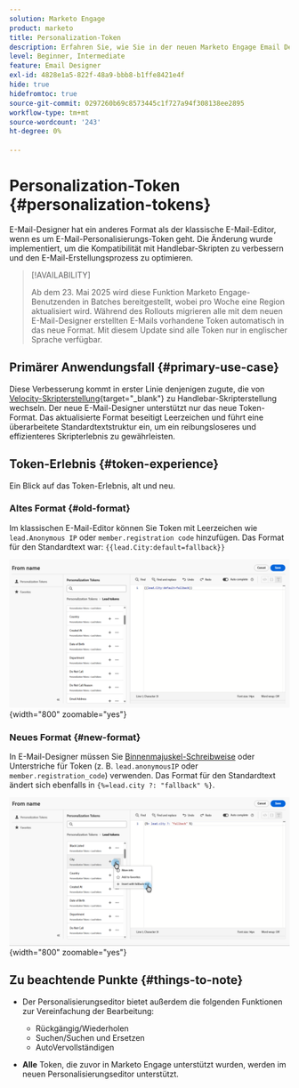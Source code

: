 ```yaml
---
solution: Marketo Engage
product: marketo
title: Personalization-Token
description: Erfahren Sie, wie Sie in der neuen Marketo Engage Email Designer Personalisierungs-Token verwenden.
level: Beginner, Intermediate
feature: Email Designer
exl-id: 4828e1a5-822f-48a9-bbb8-b1ffe8421e4f
hide: true
hidefromtoc: true
source-git-commit: 0297260b69c8573445c1f727a94f308138ee2895
workflow-type: tm+mt
source-wordcount: '243'
ht-degree: 0%

---
```


# Personalization-Token {#personalization-tokens}

E-Mail-Designer hat ein anderes Format als der klassische E-Mail-Editor, wenn es um E-Mail-Personalisierungs-Token geht. Die Änderung wurde implementiert, um die Kompatibilität mit Handlebar-Skripten zu verbessern und den E-Mail-Erstellungsprozess zu optimieren.

>[!AVAILABILITY]
>
>Ab dem 23. Mai 2025 wird diese Funktion Marketo Engage-Benutzenden in Batches bereitgestellt, wobei pro Woche eine Region aktualisiert wird. Während des Rollouts migrieren alle mit dem neuen E-Mail-Designer erstellten E-Mails vorhandene Token automatisch in das neue Format. Mit diesem Update sind alle Token nur in englischer Sprache verfügbar.

## Primärer Anwendungsfall {#primary-use-case}

Diese Verbesserung kommt in erster Linie denjenigen zugute, die von [Velocity-Skripterstellung](https://experienceleague.adobe.com/en/docs/marketo-developer/marketo/email-scripting){target="_blank"} zu Handlebar-Skripterstellung wechseln. Der neue E-Mail-Designer unterstützt nur das neue Token-Format. Das aktualisierte Format beseitigt Leerzeichen und führt eine überarbeitete Standardtextstruktur ein, um ein reibungsloseres und effizienteres Skripterlebnis zu gewährleisten.

## Token-Erlebnis {#token-experience}

Ein Blick auf das Token-Erlebnis, alt und neu.

### Altes Format {#old-format}

Im klassischen E-Mail-Editor können Sie Token mit Leerzeichen wie `lead.Anonymous IP` oder `member.registration code` hinzufügen. Das Format für den Standardtext war: `{{lead.City:default=fallback}}`

![](assets/personalization-tokens-1.png){width="800" zoomable="yes"}

### Neues Format {#new-format}

In E-Mail-Designer müssen Sie [Binnenmajuskel-Schreibweise](https://developer.mozilla.org/en-US/docs/Glossary/Camel_case) oder Unterstriche für Token (z. B. `lead.anonymousIP` oder `member.registration_code`) verwenden. Das Format für den Standardtext ändert sich ebenfalls in `{%=lead.city ?: "fallback" %}`.

![](assets/personalization-tokens-2.png){width="800" zoomable="yes"}

## Zu beachtende Punkte {#things-to-note}

* Der Personalisierungseditor bietet außerdem die folgenden Funktionen zur Vereinfachung der Bearbeitung:

   * Rückgängig/Wiederholen
   * Suchen/Suchen und Ersetzen
   * AutoVervollständigen

* **Alle** Token, die zuvor in Marketo Engage unterstützt wurden, werden im neuen Personalisierungseditor unterstützt.
